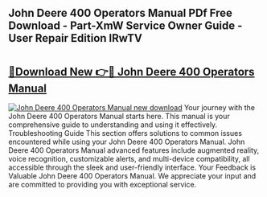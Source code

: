 ## John Deere 400 Operators Manual PDf Free Download - Part-XmW Service Owner Guide - User Repair Edition lRwTV

# <h2><a href="http://bc92715.oget.top/?id=John+Deere+400+Operators+Manual">🔗Download New 👉🔴 John Deere 400 Operators Manual</a></h2>

[![John Deere 400 Operators Manual new download](https://i.imgur.com/5g1atiW.png)](http://bc92715.oget.top/?id=John+Deere+400+Operators+Manual)
Your journey with the John Deere 400 Operators Manual starts here. This manual is your comprehensive guide to understanding and using it effectively. Troubleshooting Guide This section offers solutions to common issues encountered while using your John Deere 400 Operators Manual. John Deere 400 Operators Manual advanced features include augmented reality, voice recognition, customizable alerts, and multi-device compatibility, all accessible through the sleek and user-friendly interface. Your Feedback is Valuable John Deere 400 Operators Manual. We appreciate your input and are committed to providing you with exceptional service.
